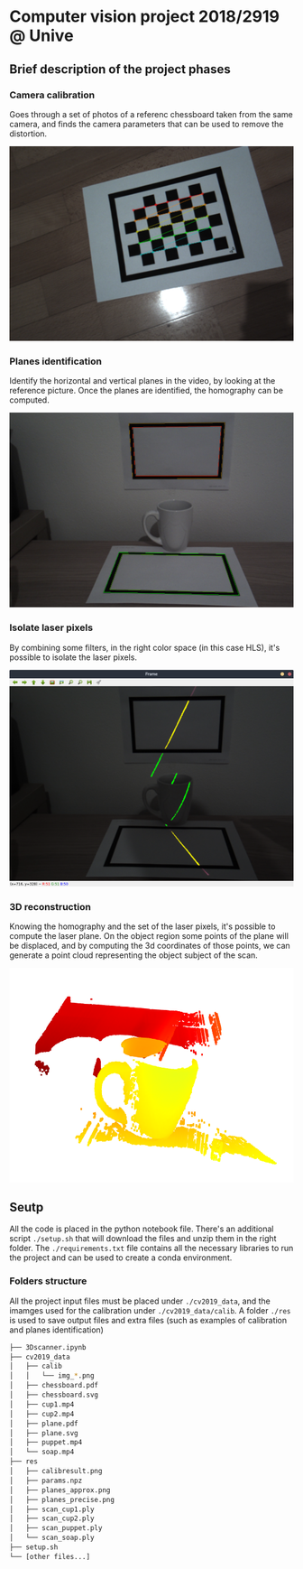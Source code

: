 # Computer vision project 2018/2919 @ Unive

## Brief description of the project phases

### Camera calibration
Goes through a set of photos of a referenc chessboard taken from the same camera, and finds the camera parameters that can be used to remove the distortion.

![camera calibration](res/calibresult.png)

### Planes identification
Identify the horizontal and vertical planes in the video, by looking at the reference picture. Once the planes are identified, the homography can be computed.

![./res/planes_precise.png](res/planes_precise.png)

### Isolate laser pixels
By combining some filters, in the right color space (in this case HLS), it's possible to isolate the laser pixels.

![laser highlights](res/laser.png)

### 3D reconstruction
Knowing the homography and the set of the laser pixels, it's possible to compute the laser plane.
On the object region some points of the plane will be displaced, and by computing the 3d coordinates of those points, we can generate a point cloud representing the object subject of the scan.

![point cloud](res/final_point_cloud.png)

## Seutp
All the code is placed in the python notebook file.
There's an additional script ```./setup.sh``` that will download the files and unzip them in the right folder.
The ```./requirements.txt``` file contains all the necessary libraries to run the project and can be used to create a conda environment.

### Folders structure

All the project input files must be placed under ```./cv2019_data```, and the imamges used for the calibration under ```./cv2019_data/calib```.
A folder ```./res``` is used to save output files and extra files (such as examples of calibration and planes identification)

```sh
├── 3Dscanner.ipynb
├── cv2019_data
│   ├── calib
│   │   └── img_*.png
│   ├── chessboard.pdf
│   ├── chessboard.svg
│   ├── cup1.mp4
│   ├── cup2.mp4
│   ├── plane.pdf
│   ├── plane.svg
│   ├── puppet.mp4
│   └── soap.mp4
├── res
│   ├── calibresult.png
│   ├── params.npz
│   ├── planes_approx.png
│   ├── planes_precise.png
│   ├── scan_cup1.ply
│   ├── scan_cup2.ply
│   ├── scan_puppet.ply
│   └── scan_soap.ply
├── setup.sh
└── [other files...]
```
